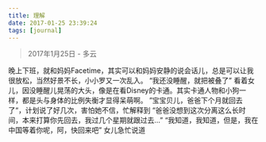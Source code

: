 ```yaml
---
title: 理解
date: 2017-01-25 23:39:24
tags: [journal]
---
```

> 2017年1月25日 - 多云

晚上下班，就和妈妈Facetime，其实可以和妈妈安静的说会话儿，总是可以让我很放松，当然好景不长，小小罗又一次乱入。
“我还没睡醒，就把被叠了” 
看着女儿，因没睡醒儿晃荡的大头，像是在看Disney的卡通。其实卡通人物和小狗一样，都是头与身体的比例失衡才显得呆萌啊。
”宝宝贝儿，爸爸下个月就回去了“，计划说了好几次，害怕她不信，忙解释到
“爸爸没想到这次分离这么长时间，本来打算你先回去，我过几个星期就跟过去…” 
“我知道，我知道，但是，我在中国等着你呢，阿，快回来吧” 女儿急忙说道